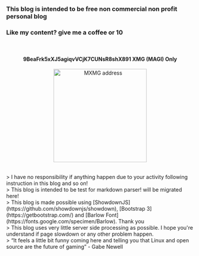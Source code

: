 ### **This blog is intended to be free non commercial non profit personal blog** 
### Like my content? give me a coffee or 10

<br>
<h4 align="center">9BeaFrk5xXJ5agiqvVCjK7CUNsR8shX891 <strong>XMG (MAGI) Only</strong></h4>
<p align="center">
	<img src="./posts/about/xmg.png" height="250px" alt="MXMG address">
</p> 

<br>
> I have no responsibility if anything happen due to your activity following instruction in this blog and so on! 

<br>
> This blog is intended to be test for markdown parser! <https://www.umbrellafwd.tk> will be migrated here!

<br>
> This blog is made possible using [ShowdownJS](https://github.com/showdownjs/showdown), 
[Bootstrap 3](https://getbootstrap.com/) and [Barlow Font](https://fonts.google.com/specimen/Barlow). 
Thank you

<br>
> This blog uses very little server side processing as possible. I hope you're understand if page slowdown or any other problem happen.

<br>
> “It feels a little bit funny coming here and telling you that Linux and open source are the future of gaming” - Gabe Newell
